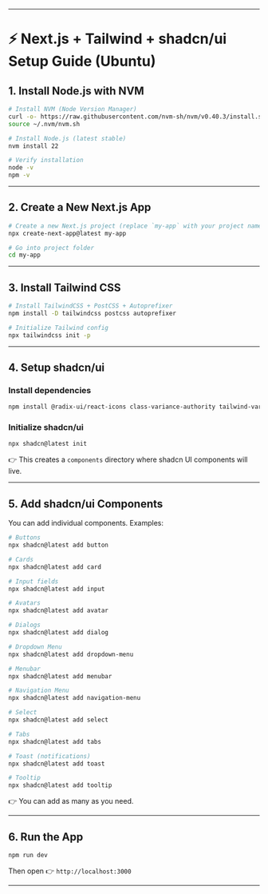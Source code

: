 
---

# ⚡ Next.js + Tailwind + shadcn/ui Setup Guide (Ubuntu)

## 1. Install Node.js with NVM

```bash
# Install NVM (Node Version Manager)
curl -o- https://raw.githubusercontent.com/nvm-sh/nvm/v0.40.3/install.sh | bash
source ~/.nvm/nvm.sh

# Install Node.js (latest stable)
nvm install 22

# Verify installation
node -v
npm -v
```

---

## 2. Create a New Next.js App

```bash
# Create a new Next.js project (replace `my-app` with your project name)
npx create-next-app@latest my-app

# Go into project folder
cd my-app
```

---

## 3. Install Tailwind CSS

```bash
# Install TailwindCSS + PostCSS + Autoprefixer
npm install -D tailwindcss postcss autoprefixer

# Initialize Tailwind config
npx tailwindcss init -p
```

---

## 4. Setup shadcn/ui

### Install dependencies

```bash
npm install @radix-ui/react-icons class-variance-authority tailwind-variants tailwindcss-animate
```

### Initialize shadcn/ui

```bash
npx shadcn@latest init
```

👉 This creates a `components` directory where shadcn UI components will live.

---

## 5. Add shadcn/ui Components

You can add individual components. Examples:

```bash
# Buttons
npx shadcn@latest add button

# Cards
npx shadcn@latest add card

# Input fields
npx shadcn@latest add input

# Avatars
npx shadcn@latest add avatar

# Dialogs
npx shadcn@latest add dialog

# Dropdown Menu
npx shadcn@latest add dropdown-menu

# Menubar
npx shadcn@latest add menubar

# Navigation Menu
npx shadcn@latest add navigation-menu

# Select
npx shadcn@latest add select

# Tabs
npx shadcn@latest add tabs

# Toast (notifications)
npx shadcn@latest add toast

# Tooltip
npx shadcn@latest add tooltip
```

👉 You can add as many as you need.

---

## 6. Run the App

```bash
npm run dev
```

Then open 👉 `http://localhost:3000`

---